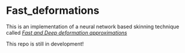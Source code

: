 # Fast_deformations

This is an implementation of a neural network based skinning technique called [*Fast and Deep deformation approximations*](http://graphics.berkeley.edu/papers/Bailey-FDD-2018-08/index.html)

This repo is still in development!

